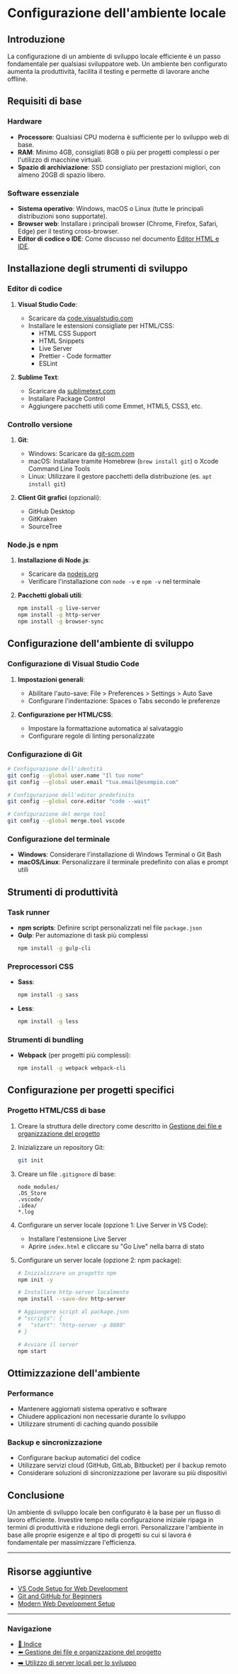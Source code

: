 # Configurazione dell'ambiente locale

## Introduzione
La configurazione di un ambiente di sviluppo locale efficiente è un passo fondamentale per qualsiasi sviluppatore web. Un ambiente ben configurato aumenta la produttività, facilita il testing e permette di lavorare anche offline.

## Requisiti di base

### Hardware
- **Processore**: Qualsiasi CPU moderna è sufficiente per lo sviluppo web di base.
- **RAM**: Minimo 4GB, consigliati 8GB o più per progetti complessi o per l'utilizzo di macchine virtuali.
- **Spazio di archiviazione**: SSD consigliato per prestazioni migliori, con almeno 20GB di spazio libero.

### Software essenziale
- **Sistema operativo**: Windows, macOS o Linux (tutte le principali distribuzioni sono supportate).
- **Browser web**: Installare i principali browser (Chrome, Firefox, Safari, Edge) per il testing cross-browser.
- **Editor di codice o IDE**: Come discusso nel documento [Editor HTML e IDE](01.01_Editor_HTML_e_IDE.md).

## Installazione degli strumenti di sviluppo

### Editor di codice
1. **Visual Studio Code**:
   - Scaricare da [code.visualstudio.com](https://code.visualstudio.com/)
   - Installare le estensioni consigliate per HTML/CSS:
     - HTML CSS Support
     - HTML Snippets
     - Live Server
     - Prettier - Code formatter
     - ESLint

2. **Sublime Text**:
   - Scaricare da [sublimetext.com](https://www.sublimetext.com/)
   - Installare Package Control
   - Aggiungere pacchetti utili come Emmet, HTML5, CSS3, etc.

### Controllo versione
1. **Git**:
   - Windows: Scaricare da [git-scm.com](https://git-scm.com/)
   - macOS: Installare tramite Homebrew (`brew install git`) o Xcode Command Line Tools
   - Linux: Utilizzare il gestore pacchetti della distribuzione (es. `apt install git`)

2. **Client Git grafici** (opzionali):
   - GitHub Desktop
   - GitKraken
   - SourceTree

### Node.js e npm
1. **Installazione di Node.js**:
   - Scaricare da [nodejs.org](https://nodejs.org/)
   - Verificare l'installazione con `node -v` e `npm -v` nel terminale

2. **Pacchetti globali utili**:
   ```bash
   npm install -g live-server
   npm install -g http-server
   npm install -g browser-sync
   ```

## Configurazione dell'ambiente di sviluppo

### Configurazione di Visual Studio Code
1. **Impostazioni generali**:
   - Abilitare l'auto-save: File > Preferences > Settings > Auto Save
   - Configurare l'indentazione: Spaces o Tabs secondo le preferenze

2. **Configurazione per HTML/CSS**:
   - Impostare la formattazione automatica al salvataggio
   - Configurare regole di linting personalizzate

### Configurazione di Git
```bash
# Configurazione dell'identità
git config --global user.name "Il tuo nome"
git config --global user.email "tua.email@esempio.com"

# Configurazione dell'editor predefinito
git config --global core.editor "code --wait"

# Configurazione del merge tool
git config --global merge.tool vscode
```

### Configurazione del terminale
- **Windows**: Considerare l'installazione di Windows Terminal o Git Bash
- **macOS/Linux**: Personalizzare il terminale predefinito con alias e prompt utili

## Strumenti di produttività

### Task runner
- **npm scripts**: Definire script personalizzati nel file `package.json`
- **Gulp**: Per automazione di task più complessi
  ```bash
  npm install -g gulp-cli
  ```

### Preprocessori CSS
- **Sass**:
  ```bash
  npm install -g sass
  ```
- **Less**:
  ```bash
  npm install -g less
  ```

### Strumenti di bundling
- **Webpack** (per progetti più complessi):
  ```bash
  npm install -g webpack webpack-cli
  ```

## Configurazione per progetti specifici

### Progetto HTML/CSS di base
1. Creare la struttura delle directory come descritto in [Gestione dei file e organizzazione del progetto](01.04_Gestione_file_organizzazione_progetto.md)
2. Inizializzare un repository Git:
   ```bash
   git init
   ```
3. Creare un file `.gitignore` di base:
   ```
   node_modules/
   .DS_Store
   .vscode/
   .idea/
   *.log
   ```
4. Configurare un server locale (opzione 1: Live Server in VS Code):
   - Installare l'estensione Live Server
   - Aprire `index.html` e cliccare su "Go Live" nella barra di stato

5. Configurare un server locale (opzione 2: npm package):
   ```bash
   # Inizializzare un progetto npm
   npm init -y
   
   # Installare http-server localmente
   npm install --save-dev http-server
   
   # Aggiungere script al package.json
   # "scripts": {
   #   "start": "http-server -p 8080"
   # }
   
   # Avviare il server
   npm start
   ```

## Ottimizzazione dell'ambiente

### Performance
- Mantenere aggiornati sistema operativo e software
- Chiudere applicazioni non necessarie durante lo sviluppo
- Utilizzare strumenti di caching quando possibile

### Backup e sincronizzazione
- Configurare backup automatici del codice
- Utilizzare servizi cloud (GitHub, GitLab, Bitbucket) per il backup remoto
- Considerare soluzioni di sincronizzazione per lavorare su più dispositivi

## Conclusione
Un ambiente di sviluppo locale ben configurato è la base per un flusso di lavoro efficiente. Investire tempo nella configurazione iniziale ripaga in termini di produttività e riduzione degli errori. Personalizzare l'ambiente in base alle proprie esigenze e al tipo di progetti su cui si lavora è fondamentale per massimizzare l'efficienza.

---

## Risorse aggiuntive
- [VS Code Setup for Web Development](https://www.freecodecamp.org/news/how-to-set-up-vs-code-for-web-development/)
- [Git and GitHub for Beginners](https://www.freecodecamp.org/news/git-and-github-for-beginners/)
- [Modern Web Development Setup](https://www.smashingmagazine.com/2021/06/web-development-setup/)

---

### Navigazione
- [📑 Indice](<../README.md>)
- [⬅️ Gestione dei file e organizzazione del progetto](<04_Gestione_file_organizzazione_progetto.md>)
- [➡️ Utilizzo di server locali per lo sviluppo](<06_Utilizzo_server_locali_sviluppo.md>)